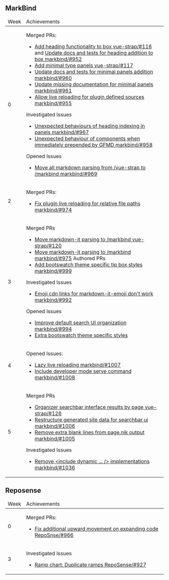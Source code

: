 ## MarkBind

<table class="markbind-table table table-bordered table-striped">
<thead>
<tr>
<td>Week</td><td>Achievements</td>
</tr>
</thead>
<tbody>

<tr>
<td>0</td>
<td>

Merged PRs: 
- [Add heading functionality to box vue-strap/#116](https://github.com/MarkBind/vue-strap/pull/116) and [Update docs and tests for heading addition to box markbind/#952](https://github.com/MarkBind/markbind/pull/952)
- [Add minimal type panels vue-strap/#117](https://github.com/MarkBind/vue-strap/pull/117)
- [Update docs and tests for minimal panels addition markbind/#960](https://github.com/MarkBind/markbind/pull/960) 
- [Update missing documentation for minimal panels markbind/#961](https://github.com/MarkBind/markbind/pull/961)
- [Allow live reloading for plugin defined sources markbind/#955](https://github.com/MarkBind/markbind/pull/955) 

Investigated Issues
- [Unexpected behaviours of heading indexing in panels markbind/#967](https://github.com/MarkBind/markbind/issues/967)
- [Unexpected behaviour of components when immediately prepended by GFMD markbind/#958](https://github.com/MarkBind/markbind/issues/958)


Opened Issues
- [Move all markdown parsing from /vue-strap to /markbind markbind/#969](https://github.com/MarkBind/markbind/issues/969)

</td>
</tr>

<tr>
<td>2</td>
<td>

Merged PRs: 
- [Fix plugin live reloading for relative file paths markbind/#974](https://github.com/MarkBind/markbind/pull/974)


</td>
</tr>

<tr>
<td>3</td>
<td>

Merged PRs
- [Move markdown-it parsing to /markbind vue-strap/#120](https://github.com/MarkBind/vue-strap/pull/120)
- [Move markdown-it parsing to /markbind markbind/#975](https://github.com/MarkBind/markbind/pull/975)
Authored PRs
- [Add bootswatch theme specific tip box styles markbind/#999](https://github.com/MarkBind/markbind/pull/999)


Investigated Issues
- [Emoji cdn links for markdown-it-emoji don't work markbind/#992](https://github.com/MarkBind/markbind/issues/992)

Opened Issues
- [Improve default search UI organization markbind/#994](https://github.com/MarkBind/markbind/issues/994)
- [Extra bootswatch theme specific styles](https://github.com/MarkBind/markbind/issues/997)

</td>
</tr>

<tr>
<td>4</td>
<td>

Opened Issues: 
- [Lazy live reloading markbind/#1007](https://github.com/MarkBind/markbind/issues/1007)
- [Include developer mode serve command markbind/#1008](https://github.com/MarkBind/markbind/issues/1008)


</td>
</tr>


<tr>
<td>5</td>
<td>

Merged PRs
- [Organizer searchbar interface results by page vue-strap/#126](https://github.com/MarkBind/vue-strap/pull/126)
- [Restructure generated site data for searchbar ui markbind/#1006](https://github.com/MarkBind/markbind/pull/1006)
- [Remove extra blank lines from page.njk output markbind/#1005](https://github.com/MarkBind/markbind/pull/1005)

Investigated Issues
- [Remove &lt;include dynamic ... /&gt; implementations markbind/#1036](https://github.com/MarkBind/markbind/issues/1036)


</td>
</tr>

</tbody>
</table>

## Reposense
<table class="markbind-table table table-bordered table-striped">
<thead>
<tr>
<td>Week</td><td>Achievements</td>
</tr>
</thead>
<tbody>

<tr>
<td>0</td>
<td>

Merged PRs: 
- [Fix additional upward movement on expanding code RepoSnse/#966](https://github.com/reposense/RepoSense/pull/966)

</td>
</tr>

<tr>
<td>3</td>
<td>

Investigated Issues
- [Ramp chart: Duplicate ramps RepoSense/#927](https://github.com/reposense/RepoSense/issues/927)
</td>
</tr>

</tbody>
</table>